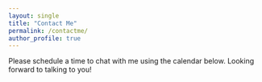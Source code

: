 ```yaml
---
layout: single
title: "Contact Me"
permalink: /contactme/
author_profile: true
---
```


Please schedule a time to chat with me using the calendar below. Looking forward to talking to you!

<!-- Cal inline embed code begins -->
<div style="width:100%;height:100%;overflow:scroll" id="my-cal-inline"></div>
<script type="text/javascript">
(function (C, A, L) {
  let p = function (a, ar) { a.q.push(ar); };
  let d = C.document;
  C.Cal = C.Cal || function () {
    let cal = C.Cal;
    let ar = arguments;
    if (!cal.loaded) {
      cal.ns = {};
      cal.q = cal.q || [];
      d.head.appendChild(d.createElement("script")).src = A;
      cal.loaded = true;
    }
    if (ar[0] === L) {
      const api = function () { p(api, arguments); };
      const namespace = ar[1];
      api.q = api.q || [];
      typeof namespace === "string" ? (cal.ns[namespace] = api) && p(api, ar) : p(cal, ar);
      return;
    }
    p(cal, ar);
  };
})(window, "https://app.cal.com/embed/embed.js", "init");

Cal("init", {origin:"https://app.cal.com"});

Cal("inline", {
  elementOrSelector:"#my-cal-inline",
  calLink: "ryanyin/30min"
});

Cal("ui", {
  theme: "dark",
  styles: {
    branding: {
      brandColor: "#000000"
    }
  },
  hideEventTypeDetails: false
});
</script>
<!-- Cal inline embed code ends -->

